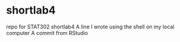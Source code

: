 # shortlab4
repo for STAT302 shortlab4
A line I wrote using the shell on my local computer
A commit from RStudio
